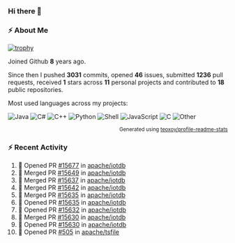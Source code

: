 ### Hi there 👋

### :zap: About Me

[![trophy](https://github-profile-trophy.vercel.app/?username=HTHou&theme=onedark)](https://github.com/ryo-ma/github-profile-trophy)
   
Joined Github **8** years ago.

Since then I pushed **3031** commits, opened **46** issues, submitted **1236** pull requests, received **1** stars across **11** personal projects and contributed to **18** public repositories.

Most used languages across my projects:

![Java](https://img.shields.io/static/v1?style=flat-square&label=%E2%A0%80&color=555&labelColor=%23b07219&message=Java%EF%B8%B189.3%25)
![C#](https://img.shields.io/static/v1?style=flat-square&label=%E2%A0%80&color=555&labelColor=%23178600&message=C%23%EF%B8%B13.9%25)
![C++](https://img.shields.io/static/v1?style=flat-square&label=%E2%A0%80&color=555&labelColor=%23f34b7d&message=C%2B%2B%EF%B8%B12.7%25)
![Python](https://img.shields.io/static/v1?style=flat-square&label=%E2%A0%80&color=555&labelColor=%233572A5&message=Python%EF%B8%B10.7%25)
![Shell](https://img.shields.io/static/v1?style=flat-square&label=%E2%A0%80&color=555&labelColor=%2389e051&message=Shell%EF%B8%B10.7%25)
![JavaScript](https://img.shields.io/static/v1?style=flat-square&label=%E2%A0%80&color=555&labelColor=%23f1e05a&message=JavaScript%EF%B8%B10.5%25)
![C](https://img.shields.io/static/v1?style=flat-square&label=%E2%A0%80&color=555&labelColor=%23555555&message=C%EF%B8%B10.4%25)
![Other](https://img.shields.io/static/v1?style=flat-square&label=%E2%A0%80&color=555&labelColor=%23ededed&message=Other%EF%B8%B11.4%25)

<p align="right"><sub>Generated using <a href="https://github.com/marketplace/actions/profile-readme-stats">teoxoy/profile-readme-stats</a></sub></p>


<!--![](https://github.com/HTHou/HTHou/blob/output/github-contribution-grid-snake.svg)-->

<!--![Haonan Hou's github stats](https://github-readme-stats.vercel.app/api?username=HTHou&count_private=true&show_icons=true&theme=onedark)-->

<!--![Haonan Hou's wakatime stats](https://github-readme-stats.vercel.app/api/wakatime?username=HTHou&layout=compact&theme=onedark)-->

<!--![Top Langs](https://github-readme-stats.vercel.app/api/top-langs/?username=HTHou&theme=onedark&layout=compact)-->

### :zap: Recent Activity
<!--START_SECTION:activity-->
1. 💪 Opened PR [#15677](https://github.com/apache/iotdb/pull/15677) in [apache/iotdb](https://github.com/apache/iotdb)
2. 🎉 Merged PR [#15649](https://github.com/apache/iotdb/pull/15649) in [apache/iotdb](https://github.com/apache/iotdb)
3. 🎉 Merged PR [#15637](https://github.com/apache/iotdb/pull/15637) in [apache/iotdb](https://github.com/apache/iotdb)
4. 🎉 Merged PR [#15642](https://github.com/apache/iotdb/pull/15642) in [apache/iotdb](https://github.com/apache/iotdb)
5. 🎉 Merged PR [#15635](https://github.com/apache/iotdb/pull/15635) in [apache/iotdb](https://github.com/apache/iotdb)
6. 💪 Opened PR [#15635](https://github.com/apache/iotdb/pull/15635) in [apache/iotdb](https://github.com/apache/iotdb)
7. 💪 Opened PR [#15632](https://github.com/apache/iotdb/pull/15632) in [apache/iotdb](https://github.com/apache/iotdb)
8. 🎉 Merged PR [#15630](https://github.com/apache/iotdb/pull/15630) in [apache/iotdb](https://github.com/apache/iotdb)
9. 💪 Opened PR [#15630](https://github.com/apache/iotdb/pull/15630) in [apache/iotdb](https://github.com/apache/iotdb)
10. 💪 Opened PR [#505](https://github.com/apache/tsfile/pull/505) in [apache/tsfile](https://github.com/apache/tsfile)
<!--END_SECTION:activity-->

<!--
**HTHou/HTHou** is a ✨ _special_ ✨ repository because its `README.md` (this file) appears on your GitHub profile.

Here are some ideas to get you started:

- 🔭 I’m currently working on ...
- 🌱 I’m currently learning ...
- 👯 I’m looking to collaborate on ...
- 🤔 I’m looking for help with ...
- 💬 Ask me about ...
- 📫 How to reach me: ...
- 😄 Pronouns: ...
- ⚡ Fun fact: ...
-->
